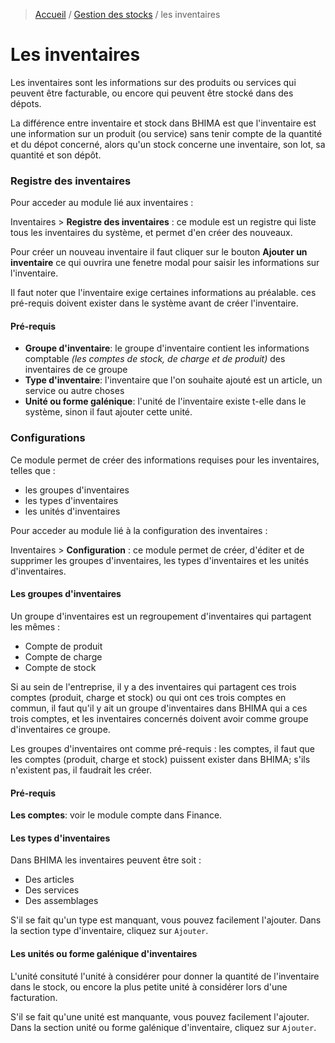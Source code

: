 > [Accueil](../index.md) / [Gestion des stocks](./index.md) / les inventaires

# Les inventaires

Les inventaires sont les informations sur des produits ou services qui peuvent être facturable, ou encore qui peuvent être stocké dans des dépots.

La différence entre inventaire et stock dans BHIMA est que l'inventaire est une information sur un produit (ou service) sans tenir compte de la quantité et du dépot concerné, alors qu'un stock concerne une inventaire, son lot, sa quantité et son dépôt.

### Registre des inventaires

Pour acceder au module lié aux inventaires :

<div class = "bs-callout bs-callout-success">
  <p>Inventaires > <strong>Registre des inventaires</strong> : ce module est un registre qui liste tous les inventaires du système, et permet d'en créer des nouveaux.
  </p>
</div>

Pour créer un nouveau inventaire il faut cliquer sur le bouton **Ajouter un inventaire** ce qui ouvrira une fenetre modal pour saisir les informations sur l'inventaire.

Il faut noter que l'inventaire exige certaines informations au préalable. ces pré-requis doivent exister dans le système avant de créer l'inventaire.

<div class = "bs-callout bs-callout-warning">
  <h4>Pré-requis</h4>
  <ul>
    <li>
      <strong>Groupe d'inventaire</strong>: le groupe d'inventaire contient les informations comptable <em>(les comptes de stock, de charge et de produit)</em> des inventaires de ce groupe
    </li>
    <li>
      <strong>Type d'inventaire</strong>: l'inventaire que l'on souhaite ajouté est un article, un service ou autre choses
    </li>
    <li>
      <strong>Unité ou forme galénique</strong>: l'unité de l'inventaire existe t-elle dans le système, sinon il faut ajouter cette unité.
    </li>
  </ul>
</div>

### Configurations

Ce module permet de créer des informations requises pour les inventaires, telles que : 
- les groupes d'inventaires
- les types d'inventaires
- les unités d'inventaires

Pour acceder au module lié à la configuration des inventaires :

<div class = "bs-callout bs-callout-success">
  <p>
  Inventaires > <strong>Configuration</strong> : ce module permet de créer, d'éditer et de supprimer les groupes d'inventaires, les types d'inventaires et les unités d'inventaires.
  </p>
</div>

#### Les groupes d'inventaires

Un groupe d'inventaires est un regroupement d'inventaires qui partagent les mêmes :
- Compte de produit
- Compte de charge
- Compte de stock

Si au sein de l'entreprise, il y a des inventaires qui partagent ces trois comptes (produit, charge et stock) ou qui ont ces trois comptes en commun, il faut qu'il y ait un groupe d'inventaires dans BHIMA qui a ces trois comptes, et les inventaires concernés doivent avoir comme groupe d'inventaires ce groupe.

Les groupes d'inventaires ont comme pré-requis : les comptes, il faut que les comptes (produit, charge et stock) puissent exister dans BHIMA; s'ils n'existent pas, il faudrait les créer.

<div class = "bs-callout bs-callout-warning">
  <h4>Pré-requis</h4>
  <strong>Les comptes</strong>: voir le module compte dans Finance.
</div>

#### Les types d'inventaires

Dans BHIMA les inventaires peuvent être soit : 
- Des articles
- Des services
- Des assemblages

S'il se fait qu'un type est manquant, vous pouvez facilement l'ajouter. Dans la section type d'inventaire, cliquez sur `Ajouter`.

#### Les unités ou forme galénique d'inventaires

L'unité consituté l'unité à considérer pour donner la quantité de l'inventaire dans le stock, ou encore la plus petite unité à considérer lors d'une facturation.

S'il se fait qu'une unité est manquante, vous pouvez facilement l'ajouter. Dans la section unité ou forme galénique d'inventaire, cliquez sur `Ajouter`.